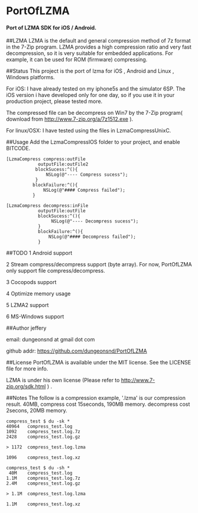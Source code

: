 # PortOfLZMA
#### Port of LZMA SDK for iOS / Android.



##LZMA
LZMA is the default and general compression method of 7z format in the 7-Zip program. LZMA provides a high compression ratio and very fast decompression, so it is very suitable for embedded applications. For example, it can be used for ROM (firmware) compressing.


##Status
This project is the port of lzma for iOS , Android and Linux , Windows  platforms.

For iOS:
I have already tested on my iphone5s and the simulator 6SP. The iOS version i have developed only for one day, so if you use it in your production project, please tested more.

The compressed file can be decompress on Win7 by the 7-Zip program( download from http://www.7-zip.org/a/7z1512.exe ).

For linux/OSX:
I have tested using the files in LzmaCompressUnixC.


##Usage
Add the LzmaCompressIOS folder to your project, and enable BITCODE.

```
[LzmaCompress compress:outFile
            outputFile:outFile2
           blockSucess:^(){
               NSLog(@"---- Compress sucess");
           }
          blockFailure:^(){
              NSLog(@"#### Compress failed");
          }

[LzmaCompress decompress:inFile
            outputFile:outFile
            blockSucess:^(){
                 NSLog(@"---- Decompress sucess");
            }
            blockFailure:^(){
                NSLog(@"#### Decompress failed");
            }
```


##TODO
1 Android support

2 Stream compress/decompress support (byte array).       For now,  PortOfLZMA only support file compress/decompress.

3 Cocopods support

4 Optimize memory usage
 
5 LZMA2 support
 
6 MS-Windows support


##Author
jeffery

email:
dungeonsnd at gmail dot com

github addr:
https://github.com/dungeonsnd/PortOfLZMA


##License
PortOfLZMA is available under the MIT license. See the LICENSE file for more info. 

LZMA is under his own license (Please refer to http://www.7-zip.org/sdk.html ) .


##Notes
The follow is a compression example,  '.lzma' is our compression result.
40MB, compress cost 15seconds, 190MB memory. decompress cost 2secons, 20MB memory.
```
compress_test $ du -sk *
40964   compress_test.log
1092    compress_test.log.7z
2428    compress_test.log.gz

> 1172  compress_test.log.lzma

1096    compress_test.log.xz

compress_test $ du -sh *
 40M    compress_test.log
1.1M    compress_test.log.7z
2.4M    compress_test.log.gz

> 1.1M  compress_test.log.lzma

1.1M    compress_test.log.xz
```


